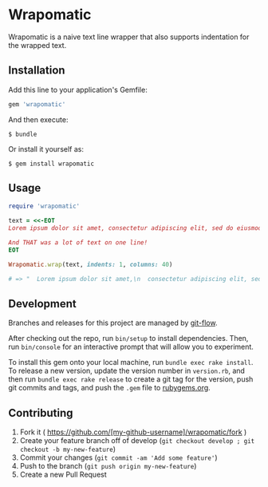 # Wrapomatic

Wrapomatic is a naive text line wrapper that also supports indentation for the wrapped text.

## Installation

Add this line to your application's Gemfile:

```ruby
gem 'wrapomatic'
```

And then execute:

    $ bundle

Or install it yourself as:

    $ gem install wrapomatic

## Usage

```ruby
require 'wrapomatic'

text = <<-EOT
Lorem ipsum dolor sit amet, consectetur adipiscing elit, sed do eiusmod tempor incididunt ut labore et dolore magna aliqua. Ut enim ad minim veniam, quis nostrud exercitation ullamco laboris nisi ut aliquip ex ea commodo consequat. Duis aute irure dolor in reprehenderit in voluptate velit esse cillum dolore eu fugiat nulla pariatur. Excepteur sint occaecat cupidatat non proident, sunt in culpa qui officia deserunt mollit anim id est laborum.

And THAT was a lot of text on one line!
EOT

Wrapomatic.wrap(text, indents: 1, columns: 40)

# => "  Lorem ipsum dolor sit amet,\n  consectetur adipiscing elit, sed do\n  eiusmod tempor incididunt ut labore et\n  dolore magna aliqua. Ut enim ad minim\n  veniam, quis nostrud exercitation\n  ullamco laboris nisi ut aliquip ex ea\n  commodo consequat. Duis aute irure\n  dolor in reprehenderit in voluptate\n  velit esse cillum dolore eu fugiat\n  nulla pariatur. Excepteur sint\n  occaecat cupidatat non proident, sunt\n  in culpa qui officia deserunt mollit\n  anim id est laborum.\n  \n  And THAT was a lot of text on one\n  line!"
```

## Development

Branches and releases for this project are managed by [git-flow](https://github.com/nvie/gitflow).

After checking out the repo, run `bin/setup` to install dependencies. Then, run `bin/console` for an interactive prompt that will allow you to experiment.

To install this gem onto your local machine, run `bundle exec rake install`. To release a new version, update the version number in `version.rb`, and then run `bundle exec rake release` to create a git tag for the version, push git commits and tags, and push the `.gem` file to [rubygems.org](https://rubygems.org).

## Contributing

1. Fork it ( https://github.com/[my-github-username]/wrapomatic/fork )
2. Create your feature branch off of develop (`git checkout develop ; git checkout -b my-new-feature`)
3. Commit your changes (`git commit -am 'Add some feature'`)
4. Push to the branch (`git push origin my-new-feature`)
5. Create a new Pull Request
